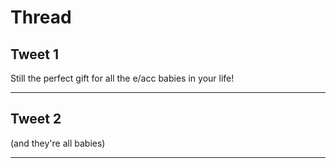 # Thread

## Tweet 1

Still the perfect gift for all the e/acc babies in your life!

---

## Tweet 2

(and they're all babies)

---


